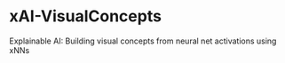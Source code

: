 # xAI-VisualConcepts
Explainable AI: Building visual concepts from neural net activations using xNNs
